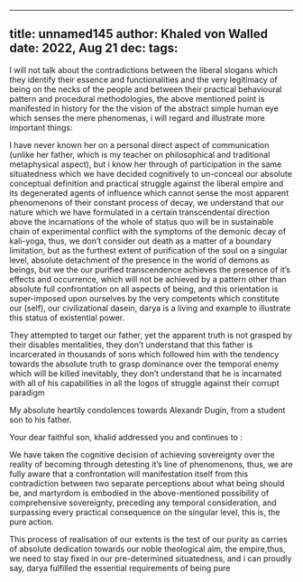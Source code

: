 
---
title: unnamed145
author: Khaled von Walled
date: 2022, Aug 21
dec:
tags:
---

I will not talk about the contradictions between the liberal slogans which they identify their essence and functionalities and the very legitimacy of being on the necks of the people and between their practical behavioural pattern and procedural methodologies, the above mentioned point is manifested in history for the the vision of the abstract simple human eye which senses the mere phenomenas, i will regard and illustrate more important things:

I have never known her on a personal direct aspect of communication (unlike her father, which is my teacher on philosophical and traditional metaphysical aspect), but i know her through of participation in the same situatedness which we have decided cognitively to un-conceal our absolute conceptual definition and practical struggle against the liberal empire and its degenerated agents of influence which cannot sense the most apparent phenomenons of their constant process of decay, we understand that our nature which we have formulated in a certain transcendental direction above the incarnations of the whole of status quo will be in sustainable chain of experimental conflict with the symptoms of the demonic decay of kali-yoga, thus, we don’t consider out death as a matter of a boundary limitation, but as the furthest extent of purification of the soul on a singular level, absolute detachment of the presence in the world of demons as beings, but we the our purified transcendence achieves the presence of it’s effects and occurrence, which will not be achieved by a pattern other than absolute full confrontation on all aspects of being, and this orientation is super-imposed upon ourselves by the very competents which constitute our (self), our civilizational dasein, darya is a living and example to illustrate this status of existential power.

They attempted to target our father, yet the apparent truth is not grasped by their disables mentalities, they don’t understand that this father is incarcerated in thousands of sons which followed him with the tendency towards the absolute truth to grasp dominance over the temporal enemy which will be killed inevitably, they don’t understand that he is incarnated with all of his capabilities in all the logos of struggle against their corrupt paradigm 

My absolute heartily condolences towards
Alexandr Dugin, from a student son to his father.

Your dear faithful son, khalid addressed you and continues to :

We have taken the cognitive decision of achieving sovereignty over the reality of becoming through detesting it’s line of phenomenons, thus, we are fully aware that a confrontation will manifestation itself from this contradiction between two separate perceptions about what being should be, and martyrdom is embodied in the above-mentioned possibility of comprehensive sovereignty, preceding any temporal consideration, and surpassing every practical consequence on the singular level, this is, the pure action.

This process of realisation of our extents is the test of our purity as carries of absolute dedication towards our noble theological aim, the empire,thus, we need to stay fixed in our pre-determined situatedness, and i can proudly say, darya fulfilled the essential requirements of being pure

